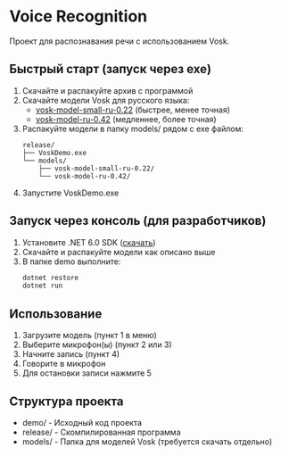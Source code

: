# Voice Recognition

Проект для распознавания речи с использованием Vosk.

## Быстрый старт (запуск через exe)

1. Скачайте и распакуйте архив с программой
2. Скачайте модели Vosk для русского языка:
   - [vosk-model-small-ru-0.22](https://alphacephei.com/vosk/models/vosk-model-small-ru-0.22.zip) (быстрее, менее точная)
   - [vosk-model-ru-0.42](https://alphacephei.com/vosk/models/vosk-model-ru-0.42.zip) (медленнее, более точная)
3. Распакуйте модели в папку models/ рядом с exe файлом:
   ```
   release/
   ├── VoskDemo.exe
   └── models/
       ├── vosk-model-small-ru-0.22/
       └── vosk-model-ru-0.42/
   ```
4. Запустите VoskDemo.exe

## Запуск через консоль (для разработчиков)

1. Установите .NET 6.0 SDK ([скачать](https://dotnet.microsoft.com/download/dotnet/6.0))
2. Скачайте и распакуйте модели как описано выше
3. В папке demo выполните:
   ```bash
   dotnet restore
   dotnet run
   ```

## Использование

1. Загрузите модель (пункт 1 в меню)
2. Выберите микрофон(ы) (пункт 2 или 3)
3. Начните запись (пункт 4)
4. Говорите в микрофон
5. Для остановки записи нажмите 5

## Структура проекта
- demo/ - Исходный код проекта
- release/ - Скомпилированная программа
- models/ - Папка для моделей Vosk (требуется скачать отдельно)